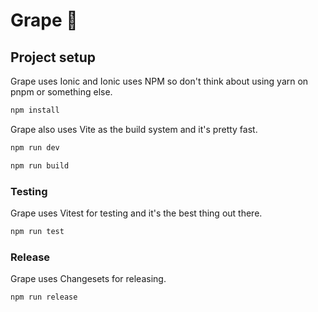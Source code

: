 # Grape 🍇

## Project setup

Grape uses Ionic and Ionic uses NPM so don't think about using yarn on pnpm or something else.

```bash
npm install
```

Grape also uses Vite as the build system and it's pretty fast.

```bash
npm run dev
```

```bash
npm run build
```

### Testing

Grape uses Vitest for testing and it's the best thing out there.

```bash
npm run test
```

### Release

Grape uses Changesets for releasing.

```bash
npm run release
```